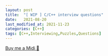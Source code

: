 ```yaml
---
layout: post
title:  "[ WIP ] C/C++ interview questions"
date:   2021-08-20
last_modified_at: 2021-11-23
categories: [C++]
tags: [C++,Interviewing,Puzzles,Questions]
---
```

<link href="/assets/css/questions.css" rel="stylesheet" />
<div id="buymecoffeediv">
    <a href="https://www.buymeacoffee.com/zzck.dev" target="_blank" id="buymecoffespan">Buy me a Midi 🎹</a>
</div>
<div id="questions" style="margin-top:20px"/>
<script src="/assets/script/questions.js"/>